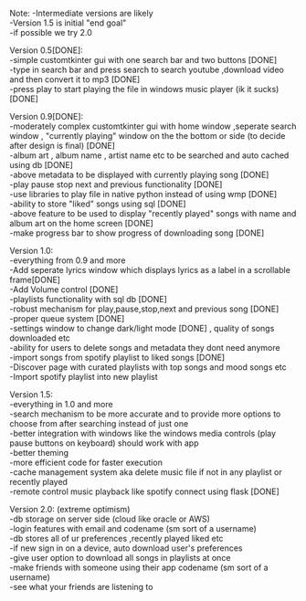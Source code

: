 Note: 
-Intermediate versions are likely  
-Version 1.5 is initial "end goal"  
-if possible we try 2.0  

Version 0.5[DONE]:  
-simple customtkinter gui with one search bar and two buttons [DONE]  
-type in search bar and press search to search youtube ,download video and then convert it to mp3 [DONE]  
-press play to start playing the file in windows music player (ik it sucks) [DONE]


Version 0.9[DONE]:  
-moderately complex customtkinter gui with home window ,seperate search window , "currently playing" window on the the bottom or side (to decide after design is final) [DONE]  
-album art , album name , artist name etc to be searched and auto cached using db [DONE]  
-above metadata to be displayed with currently playing song [DONE]   
-play pause stop next and previous functionality [DONE]  
-use libraries to play file in native python instead of using wmp [DONE]  
-ability to store "liked" songs using sql [DONE]  
-above feature to be used to display "recently played" songs with name and album art on the home screen [DONE]   
-make progress bar to show progress of downloading song [DONE]  

Version 1.0:  
-everything from 0.9 and more    
-Add seperate lyrics window which displays lyrics as a label in a scrollable frame[DONE]  
-Add Volume control [DONE]  
-playlists functionality with sql db [DONE]  
-robust mechanism for play,pause,stop,next and previous song [DONE]  
-proper queue system [DONE]  
-settings window to change dark/light mode [DONE] , quality of songs downloaded etc  
-ability for users to delete songs and metadata they dont need anymore  
-import songs from spotify playlist to liked songs [DONE]   
-Discover page with curated playlists with top songs and mood songs etc   
-Import spotify playlist into new playlist  

Version 1.5:  
-everything in 1.0 and more  
-search mechanism to be more accurate and to provide more options to choose from after searching instead of just one  
-better integration with windows like the windows media controls (play pause buttons on keyboard) should work with app  
-better theming  
-more efficient code for faster execution  
-cache management system aka delete music file if not in any playlist or recently played  
-remote control music playback like spotify connect using flask [DONE]  

Version 2.0:
(extreme optimism)  
-db storage on server side (cloud like oracle or AWS)  
-login features with email and codename (sm sort of a username)  
-db stores all of ur preferences ,recently played liked etc   
-if new sign in on a device, auto download user's preferences  
-give user option to download all songs in playlists at once  
-make friends with someone using their app codename (sm sort of a username)  
-see what your friends are listening to  
